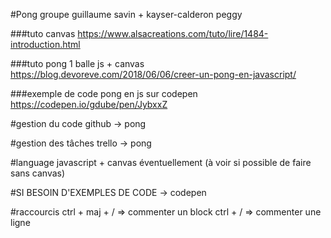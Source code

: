 #Pong 
groupe guillaume savin + kayser-calderon peggy

###tuto canvas
https://www.alsacreations.com/tuto/lire/1484-introduction.html

###tuto pong 1 balle js + canvas
https://blog.devoreve.com/2018/06/06/creer-un-pong-en-javascript/

###exemple de code pong en js sur codepen
https://codepen.io/gdube/pen/JybxxZ

#gestion du code
github -> pong

#gestion des tâches
trello -> pong

#language
javascript + canvas éventuellement (à voir si possible de faire sans canvas)

#SI BESOIN D'EXEMPLES DE CODE
 -> codepen
 
#raccourcis
ctrl + maj + / => commenter un block
ctrl + / => commenter une ligne
 
 